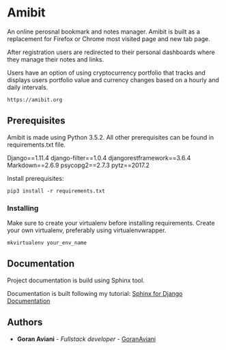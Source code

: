 # Amibit

An online perosnal bookmark and notes manager. 
Amibit is built as a replacement for Firefox or Chrome most visited page and new tab page.

After registration users are redirected to their personal dashboards where they manage their notes and links.

Users have an option of using cryptocurrency portfolio that tracks and displays users portfolio value and currency changes based on a hourly and daily intervals.


```
https://amibit.org
```


## Prerequisites
Amibit is made using Python 3.5.2. All other prerequisites can be found in requirements.txt file.

Django==1.11.4
django-filter==1.0.4
djangorestframework==3.6.4
Markdown==2.6.9
psycopg2==2.7.3
pytz==2017.2


Install prerequisites:
```
pip3 install -r requirements.txt
```

### Installing
Make sure to create your virtualenv before installing requirements.
Create your own virtualenv, preferably using virtualenvwrapper.

```
mkvirtualenv your_env_name

```

## Documentation

Project documentation is build using Sphinx tool.

Documentation is built following my tutorial: [Sphinx for Django Documentation](https://medium.com/@goranaviani/sphinx-for-django-documentation-2454e924b3bc)




## Authors

* **Goran Aviani** - *Fullstack developer* - [GoranAviani](https://github.com/GoranAviani)
